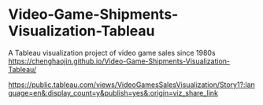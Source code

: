 # Video-Game-Shipments-Visualization-Tableau
A Tableau visualization project of video game sales since 1980s
https://chenghaojin.github.io/Video-Game-Shipments-Visualization-Tableau/

https://public.tableau.com/views/VideoGamesSalesVisualization/Story1?:language=en&:display_count=y&publish=yes&:origin=viz_share_link
